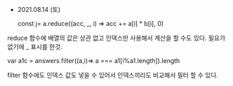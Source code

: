 - 2021.08.14 (토)


    const j= a.reduce((acc, _, i) => acc += a[i] * b[i], 0)


reduce 함수에 배열의 값은 상관 없고 인덱스만 사용해서 계산을 할 수도 있다. 필요가 없기에 _ 표시를 한것.



   var a1c = answers.filter((a,i)=> a === a1[i%a1.length]).length


filter 함수에도 인덱스 값도 넣을 수 있어서 인덱스끼리도 비교해서 필터 할 수 있다.
  
